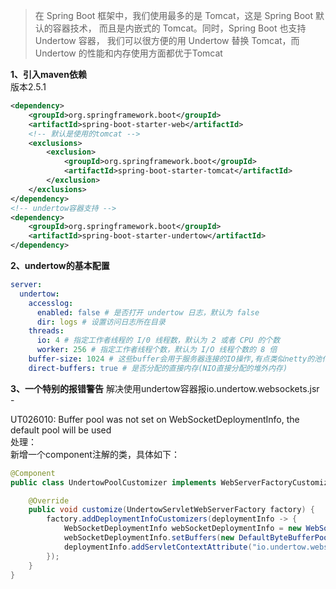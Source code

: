 > 在 Spring Boot 框架中，我们使用最多的是 Tomcat，这是 Spring Boot 默认的容器技术，
>而且是内嵌式的 Tomcat。同时，Spring Boot 也支持 Undertow 容器，
>我们可以很方便的用 Undertow 替换 Tomcat，而 Undertow 的性能和内存使用方面都优于Tomcat

**1、引入maven依赖**  
版本2.5.1
```xml
<dependency>
    <groupId>org.springframework.boot</groupId>
    <artifactId>spring-boot-starter-web</artifactId>
    <!-- 默认是使用的tomcat -->
    <exclusions>
        <exclusion>
            <groupId>org.springframework.boot</groupId>
            <artifactId>spring-boot-starter-tomcat</artifactId>
        </exclusion>
    </exclusions>
</dependency>
<!-- undertow容器支持 -->
<dependency>
    <groupId>org.springframework.boot</groupId>
    <artifactId>spring-boot-starter-undertow</artifactId>
</dependency>
```

**2、undertow的基本配置**
```yaml
server:
  undertow:
    accesslog:
      enabled: false # 是否打开 undertow 日志，默认为 false
      dir: logs # 设置访问日志所在目录
    threads:
      io: 4 # 指定工作者线程的 I/0 线程数，默认为 2 或者 CPU 的个数
      worker: 256 # 指定工作者线程个数，默认为 I/O 线程个数的 8 倍
    buffer-size: 1024 # 这些buffer会用于服务器连接的IO操作,有点类似netty的池化内存管理；
    direct-buffers: true # 是否分配的直接内存(NIO直接分配的堆外内存)
```

**3、一个特别的报错警告**
解决使用undertow容器报io.undertow.websockets.jsr -

UT026010: Buffer pool was not set on WebSocketDeploymentInfo, the default pool will be used  
处理：  
新增一个component注解的类，具体如下：
```java
@Component
public class UndertowPoolCustomizer implements WebServerFactoryCustomizer<UndertowServletWebServerFactory> {

    @Override
    public void customize(UndertowServletWebServerFactory factory) {
        factory.addDeploymentInfoCustomizers(deploymentInfo -> {
            WebSocketDeploymentInfo webSocketDeploymentInfo = new WebSocketDeploymentInfo();
            webSocketDeploymentInfo.setBuffers(new DefaultByteBufferPool(false, 1024));
            deploymentInfo.addServletContextAttribute("io.undertow.websockets.jsr.WebSocketDeploymentInfo", webSocketDeploymentInfo);
        });
    }
}
```